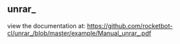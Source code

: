 ## unrar_

 view the documentation at: https://github.com/rocketbot-cl/unrar_/blob/master/example/Manual_unrar_.pdf
